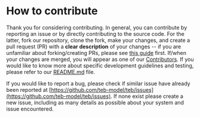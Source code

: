 # How to contribute

Thank you for considering contributing. In general, you can contribute by reporting an issue or by directly contributing to the source code. For the latter, fork our repository, clone the fork, make your changes, and create a pull request (PR) with a **clear description** of your changes -- if you are unfamiliar about forking/creating PRs, please see [this guide](https://guides.github.com/activities/forking/) first. If/when your changes are merged, you will appear as one of our [Contributors](https://github.com/teb-model/teb/graphs/contributors). If you would like to know more about specific development guidelines and testing, please refer to our [README.md](README.md) file.

If you would like to report a bug, please check if similar issue have already been reported at [https://github.com/teb-model/teb/issues](https://github.com/teb-model/teb/issues). If none exist please create a new issue, including as many details as possible about your system and issue encountered.